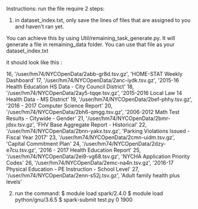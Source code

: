 Instructions:
run the file require 2 steps:
1. in dataset_index.txt, only save the lines of files that are assigned to you and haven't ran yet.

You can achieve this by using Util/remaining_task_generate.py. It will generate a file in remaining_data folder. You can use that file as your dataset_index.txt

it should look like this :

16, '/user/hm74/NYCOpenData/2abb-gr8d.tsv.gz', 'HOME-STAT Weekly Dashboard'
17, '/user/hm74/NYCOpenData/2anc-iydk.tsv.gz', '2015-16 Health Education HS Data - City Council District'
18, '/user/hm74/NYCOpenData/2ay5-tqqe.tsv.gz', '2015-2016 Local Law 14 Health Data - MS District'
19, '/user/hm74/NYCOpenData/2bef-phhy.tsv.gz', '2016 - 2017 Computer Science Report'
20, '/user/hm74/NYCOpenData/2bh6-qmgg.tsv.gz', '2006-2012 Math Test Results - Citywide - Gender'
21, '/user/hm74/NYCOpenData/2bmr-jdsv.tsv.gz', 'FHV Base Aggregate Report - Historical'
22, '/user/hm74/NYCOpenData/2bnn-yakx.tsv.gz', 'Parking Violations Issued - Fiscal Year 2017'
23, '/user/hm74/NYCOpenData/2cmn-uidm.tsv.gz', 'Capital Commitment Plan'
24, '/user/hm74/NYCOpenData/2dzy-e7cu.tsv.gz', '2016 - 2017 Health Education Report'
25, '/user/hm74/NYCOpenData/2ei9-vg68.tsv.gz', 'NYCHA Application Priority Codes'
26, '/user/hm74/NYCOpenData/2emc-na4n.tsv.gz', '2016-17 Physical Education - PE Instruction - School Level'
27, '/user/hm74/NYCOpenData/2enn-s52j.tsv.gz', 'Adult family health plus levels'

2. run the command: 
$ module load spark/2.4.0
$ module load python/gnu/3.6.5
$ spark-submit test.py 0 1900
